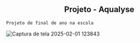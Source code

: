 <h2 align="center" >Projeto - Aqualyse</h2>

`Projeto de final de ano na escola`

![Captura de tela 2025-02-01 123843](https://github.com/user-attachments/assets/b0bc2192-3d04-457f-a0b7-42db30b40fb3)
